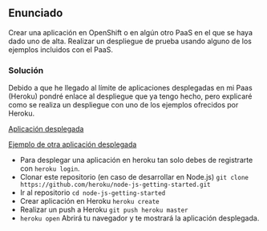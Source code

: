 ## Enunciado

Crear una aplicación en OpenShift o en algún otro PaaS en el que se haya dado uno de alta. Realizar un despliegue de prueba usando alguno de los ejemplos incluidos con el PaaS.
### Solución

Debido a que he llegado al límite de aplicaciones desplegadas en mi Paas (Heroku) pondré enlace al despliegue que ya tengo hecho, pero explicaré como se realiza un despliegue con uno de los ejemplos ofrecidos por Heroku.

[Aplicación desplegada](https://hospitaliv.herokuapp.com)

[Ejemplo de otra aplicación desplegada](https://pruebacompleta.herokuapp.com/index.html)

- Para desplegar una aplicación en heroku tan solo debes de registrarte con `heroku login`.
- Clonar este repositorio (en caso de desarrollar en Node.js) `git clone https://github.com/heroku/node-js-getting-started.git`
- Ir al repositorio `cd node-js-getting-started`
- Crear aplicación en Heroku `heroku create`
- Realizar un push a Heroku `git push heroku master`
- `heroku open` Abrirá tu navegador y te mostrará la aplicación desplegada.